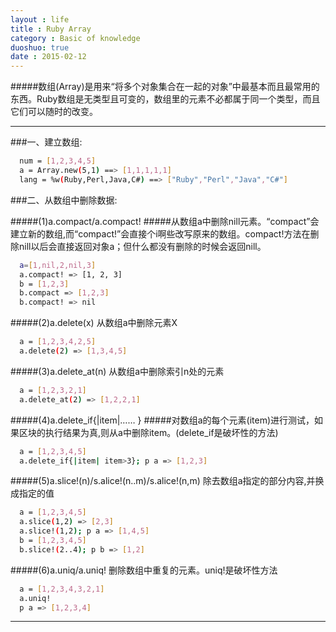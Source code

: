 ```yaml
---
layout : life
title : Ruby Array
category : Basic of knowledge
duoshuo: true
date : 2015-02-12
---
```


>
#####数组(Array)是用来“将多个对象集合在一起的对象”中最基本而且最常用的东西。Ruby数组是无类型且可变的，数组里的元素不必都属于同一个类型，而且它们可以随时的改变。

******

###一、建立数组:
>
```sh
  num = [1,2,3,4,5]
  a = Array.new(5,1) ==> [1,1,1,1,1]
  lang = %w(Ruby,Perl,Java,C#) ==> ["Ruby","Perl","Java","C#"]
```

<!-- more -->

###二、从数组中删除数据:

>
#####(1)a.compact/a.compact!
#####从数组a中删除nill元素。“compact”会建立新的数组,而“compact!”会直接个i啊些改写原来的数组。compact!方法在删除nill以后会直接返回对象a；但什么都没有删除的时候会返回nill。
>
```sh
  a=[1,nil,2,nil,3]
  a.compact! => [1, 2, 3]
  b = [1,2,3]
  b.compact => [1,2,3]
  b.compact! => nil
```
>
#####(2)a.delete(x) 从数组a中删除元素X
>
```sh
  a = [1,2,3,4,2,5]
  a.delete(2) => [1,3,4,5]
```
>
#####(3)a.delete_at(n) 从数组a中删除索引n处的元素
>
```sh
  a = [1,2,3,2,1]
  a.delete_at(2) => [1,2,2,1]
```
>
#####(4)a.delete_if{|item|…… }
#####对数组a的每个元素(item)进行测试，如果区块的执行结果为真,则从a中删除item。(delete_if是破坏性的方法)
>
```sh
  a = [1,2,3,4,5]
  a.delete_if{|item| item>3}; p a => [1,2,3]
```
>
#####(5)a.slice!(n)/s.alice!(n..m)/s.alice!(n,m) 除去数组a指定的部分内容,并换成指定的值
>
```sh
  a = [1,2,3,4,5]
  a.slice(1,2) => [2,3]
  a.slice!(1,2); p a => [1,4,5]
  b = [1,2,3,4,5]
  b.slice!(2..4); p b => [1,2]
```
>
#####(6)a.uniq/a.uniq! 删除数组中重复的元素。uniq!是破坏性方法
>
```sh
  a = [1,2,3,4,3,2,1]
  a.uniq!
  p a => [1,2,3,4]
```
******

